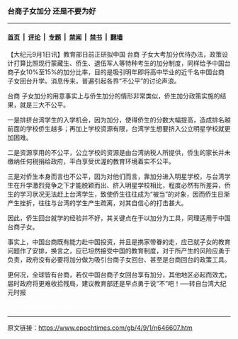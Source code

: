 ### 台商子女加分 还是不要为好

---

#### [首页](../../../..?n646607) &nbsp;|&nbsp; [评论](../../../../../epoch-comment?n646607) &nbsp;|&nbsp; [专题](../../../../../epoch-special?n646607) &nbsp;|&nbsp; [禁闻](../../../../../epoch-news?n646607) &nbsp;|&nbsp; [禁书](../../../../../books?n646607) &nbsp;|&nbsp; [翻墙](https://github.com/gfw-breaker/nogfw/blob/master/README.md?n646607)


<div class="post_content" id="artbody" itemprop="articleBody">
 <!-- article content begin -->
 <p>
  【大纪元9月1日讯】教育部日前正研拟中国
  <ok href="https://www.epochtimes.com/gb/tag/%E5%8F%B0%E5%95%86.html">
   台商
  </ok>
  子女大考加分优待办法，政策设计打算比照现行蒙藏生、侨生、退伍军人等特种考生的加分制度，同样给予中国台商子女10%至15%的加分比率，目的是吸引明年即将高中毕业的近千名中国台商子女回台升学。消息传来，普遍引起各界“不公平”的讨论声浪。
 </p>
 <p>
  <ok href="https://www.epochtimes.com/gb/tag/%E5%8F%B0%E5%95%86.html">
   台商
  </ok>
  子女加分的用意事实上与侨生加分的情形非常类似，侨生加分政策实施的结果，就是三大不公平。
 </p>
 <p>
  一是排挤台湾学生的入学机会，因为加分，使得侨生的分数大幅提高，造成排名越前面的学校侨生越多；再加上学校资源有限，台湾学生想要挤入公立明星学校就更加困难。
 </p>
 <p>
  二是资源享用的不公平，公立学校的资源是由台湾纳税人所提供，侨生的家长并未缴纳任何税捐给政府，平白享受优渥的教育环境着实不公平。
 </p>
 <p>
  三是对侨生本身而言也不公平，因为对他们而言，靠加分进入明星学校，与台湾学生在升学激烈竞争之下才能脱颖而出、挤入明星学校相比，程度必然有所差异，侨生的学习状况无法赶上台湾学生，致使侨生往往成为“被当”的对象，因而侨生日渐产生挫折，往往与台湾的学生产生疏离，对其自信心的打击甚大。
 </p>
 <p>
  因此，侨生回台就学的经验并不好，其关键点在于以加分为工具，同理适用于中国台商子女。
 </p>
 <p>
  事实上，中国台商既有能力赴中国投资，并且是携家带眷的走，应已就子女的教育问题作了安排，换言之，应已坦然接受中国的教育制度，对于所产生的风险应勇于负责，政府没有必要将加分做为吸引台商子女回台、甚至是台商回台的政策工具。
 </p>
 <p>
  更何况，全球皆有台商，若仅中国台商子女回台享有加分，其他地区必起而效尤，届时政府将更难收拾残局，建议教育部还是早点勇于说“不”吧！──转自台湾大纪元时报
 </p>
 <p>
  <font color="#ffffff">
   (http://www.dajiyuan.com)
  </font>
 </p>
 <!-- article content end -->
 <div id="below_article_ad">
 </div>
</div>


---

原文链接：https://www.epochtimes.com/gb/4/9/1/n646607.htm